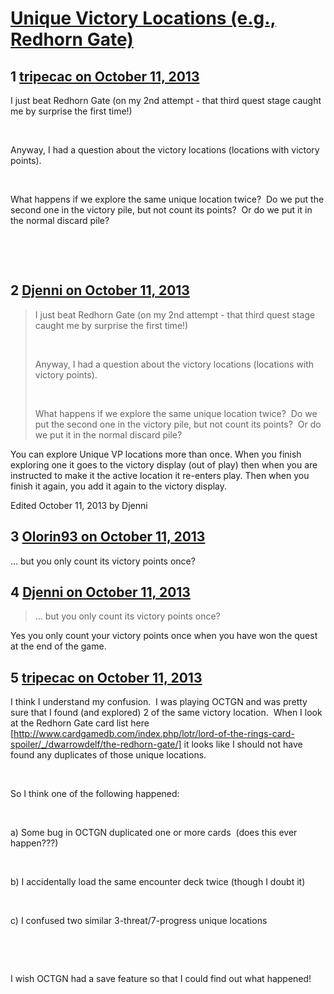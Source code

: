 # [Unique Victory Locations (e.g., Redhorn Gate)](https://community.fantasyflightgames.com/topic/91894-unique-victory-locations-eg-redhorn-gate/)

## 1 [tripecac on October 11, 2013](https://community.fantasyflightgames.com/topic/91894-unique-victory-locations-eg-redhorn-gate/?do=findComment&comment=886383)

I just beat Redhorn Gate (on my 2nd attempt - that third quest stage caught me by surprise the first time!)

 

Anyway, I had a question about the victory locations (locations with victory points).

 

What happens if we explore the same unique location twice?  Do we put the second one in the victory pile, but not count its points?  Or do we put it in the normal discard pile?

 

 

## 2 [Djenni on October 11, 2013](https://community.fantasyflightgames.com/topic/91894-unique-victory-locations-eg-redhorn-gate/?do=findComment&comment=886425)

> I just beat Redhorn Gate (on my 2nd attempt - that third quest stage caught me by surprise the first time!)
> 
>  
> 
> Anyway, I had a question about the victory locations (locations with victory points).
> 
>  
> 
> What happens if we explore the same unique location twice?  Do we put the second one in the victory pile, but not count its points?  Or do we put it in the normal discard pile?

You can explore Unique VP locations more than once. When you finish exploring one it goes to the victory display (out of play) then when you are instructed to make it the active location it re-enters play. Then when you finish it again, you add it again to the victory display.

Edited October 11, 2013 by Djenni

## 3 [Olorin93 on October 11, 2013](https://community.fantasyflightgames.com/topic/91894-unique-victory-locations-eg-redhorn-gate/?do=findComment&comment=886469)

... but you only count its victory points once?

## 4 [Djenni on October 11, 2013](https://community.fantasyflightgames.com/topic/91894-unique-victory-locations-eg-redhorn-gate/?do=findComment&comment=886568)

> ... but you only count its victory points once?

Yes you only count your victory points once when you have won the quest at the end of the game.

## 5 [tripecac on October 11, 2013](https://community.fantasyflightgames.com/topic/91894-unique-victory-locations-eg-redhorn-gate/?do=findComment&comment=886667)

I think I understand my confusion.  I was playing OCTGN and was pretty sure that I found (and explored) 2 of the same victory location.  When I look at the Redhorn Gate card list here [http://www.cardgamedb.com/index.php/lotr/lord-of-the-rings-card-spoiler/_/dwarrowdelf/the-redhorn-gate/] it looks like I should not have found any duplicates of those unique locations.

 

So I think one of the following happened:

 

a) Some bug in OCTGN duplicated one or more cards  (does this ever happen???)

 

b) I accidentally load the same encounter deck twice (though I doubt it)

 

c) I confused two similar 3-threat/7-progress unique locations

 

 

I wish OCTGN had a save feature so that I could find out what happened!

